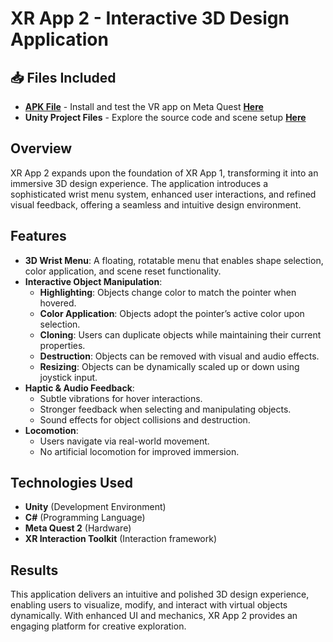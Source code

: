 # XR App 2 - Interactive 3D Design Application

## 📥 Files Included
- **[APK File](#)** - Install and test the VR app on Meta Quest [**Here**](https://drive.google.com/file/d/1WPTiMYCWfmqj7u0IcHheHu_YI-jh3zRq/view?usp=sharing)
- **Unity Project Files** - Explore the source code and scene setup [**Here**](https://drive.google.com/file/d/1oSr2a9_4f_Br5H6ZI9DORrXehy5VEE5j/view?usp=sharing)

## Overview
XR App 2 expands upon the foundation of XR App 1, transforming it into an immersive 3D design experience. The application introduces a sophisticated wrist menu system, enhanced user interactions, and refined visual feedback, offering a seamless and intuitive design environment.

## Features
- **3D Wrist Menu**: A floating, rotatable menu that enables shape selection, color application, and scene reset functionality.
- **Interactive Object Manipulation**:
  - **Highlighting**: Objects change color to match the pointer when hovered.
  - **Color Application**: Objects adopt the pointer’s active color upon selection.
  - **Cloning**: Users can duplicate objects while maintaining their current properties.
  - **Destruction**: Objects can be removed with visual and audio effects.
  - **Resizing**: Objects can be dynamically scaled up or down using joystick input.
- **Haptic & Audio Feedback**:
  - Subtle vibrations for hover interactions.
  - Stronger feedback when selecting and manipulating objects.
  - Sound effects for object collisions and destruction.
- **Locomotion**:
  - Users navigate via real-world movement.
  - No artificial locomotion for improved immersion.

## Technologies Used
- **Unity** (Development Environment)
- **C#** (Programming Language)
- **Meta Quest 2** (Hardware)
- **XR Interaction Toolkit** (Interaction framework)

## Results
This application delivers an intuitive and polished 3D design experience, enabling users to visualize, modify, and interact with virtual objects dynamically. With enhanced UI and mechanics, XR App 2 provides an engaging platform for creative exploration.

